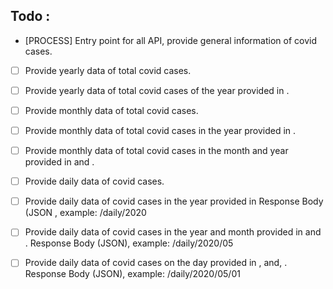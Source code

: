 


## Todo :

- [PROCESS] Entry point for all API, provide general information of covid cases.
- [ ] Provide yearly data of total covid cases.
- [ ] Provide yearly data of total covid cases of the year provided in <year>.
- [ ] Provide monthly data of total covid cases.
- [ ] Provide monthly data of total covid cases in the year provided in <year>.
- [ ] Provide monthly data of total covid cases in the month and year provided in <year> and <month>.
- [ ] Provide daily data of covid cases.
- [ ] Provide daily data of covid cases in the year provided in <year> Response Body (JSON , example: /daily/2020

- [ ] Provide daily data of covid cases in the year and month provided in <year> and <month>. Response Body (JSON), example: /daily/2020/05

- [ ] Provide daily data of covid cases on the day provided in <year>, <month> and, <date>. Response Body (JSON), example: /daily/2020/05/01

